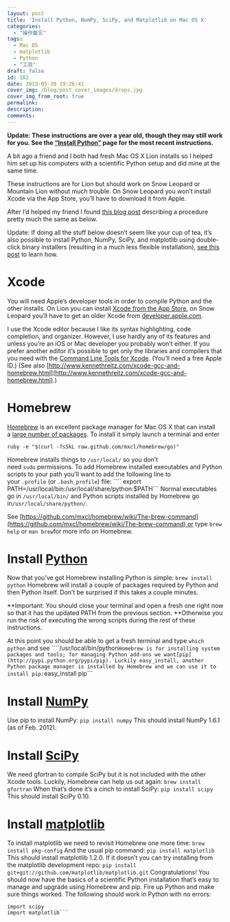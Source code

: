 ```yaml
---
layout: post
title: 'Install Python, NumPy, SciPy, and Matplotlib on Mac OS X'
categories:
  - "操作备忘"
tags:
  - Mac OS
  - matplotlib
  - Python
  - "工具"
draft: false
id: 182
date: 2013-05-30 19:26:41
cover_img: /blog/post_cover_images/drops.jpg
cover_img_from_root: true
permalink:
description:
comments:
---
```


**Update: These instructions are over a year old, though they may still work for you. See the [“Install Python”](http://penandpants.com/install-python/ "Install Python") page for the most recent instructions.**

A bit ago a friend and I both had fresh Mac OS X Lion installs so I helped him set up his computers with a scientific Python setup and did mine at the same time.

These instructions are for Lion but should work on Snow Leopard or Mountain Lion without much trouble. On Snow Leopard you won’t install Xcode via the App Store, you’ll have to download it from Apple.

After I’d helped my friend I found [this blog post](http://www.thisisthegreenroom.com/2011/installing-python-numpy-scipy-matplotlib-and-ipython-on-lion/) describing a procedure pretty much the same as below.

Update: If doing all the stuff below doesn’t seem like your cup of tea, it’s also possible to install Python, NumPy, SciPy, and matplotlib using double-click binary installers (resulting in a much less flexible installation), [see this post](http://penandpants.com/2012/03/01/install-python-2/) to learn how.

# Xcode

You will need Apple’s developer tools in order to compile Python and the other installs. On Lion you can install [Xcode from the App Store](https://developer.apple.com/xcode/), on Snow Leopard you’ll have to get an older Xcode from [developer.apple.com](http://developer.apple.com/downloads).

I use the Xcode editor because I like its syntax highlighting, code completion, and organizer. However, I use hardly any of its features and unless you’re an iOS or Mac developer you probably won’t either. If you prefer another editor it’s possible to get only the libraries and compilers that you need with the [Command Line Tools for Xcode](http://developer.apple.com/downloads). (You’ll need a free Apple ID.) (See also [http://www.kennethreitz.com/xcode-gcc-and-homebrew.html](http://www.kennethreitz.com/xcode-gcc-and-homebrew.html).)

# Homebrew

[Homebrew](http://mxcl.github.com/homebrew/) is an excellent package manager for Mac OS X that can install a [large number of packages](https://github.com/mxcl/homebrew/tree/master/Library/Formula). To install it simply launch a terminal and enter

    ruby -e "$(curl -fsSkL raw.github.com/mxcl/homebrew/go)"

Homebrew installs things to `/usr/local/` so you don’t need `sudo` permissions. To add Homebrew installed executables and Python scripts to your path you’ll want to add the following line to your `.profile` (or `.bash_profile`) file:
```` export PATH=/usr/local/bin:/usr/local/share/python:$PATH```
Normal executables go in `/usr/local/bin/` and Python scripts installed by Homebrew go in`/usr/local/share/python/`.

See [https://github.com/mxcl/homebrew/wiki/The-brew-command](https://github.com/mxcl/homebrew/wiki/The-brew-command) or type `brew help` or `man brew`for more info on Homebrew.

# Install [Python](http://www.python.org/)

Now that you’ve got Homebrew installing Python is simple:
```brew install python```
Homebrew will install a couple of packages required by Python and then Python itself. Don’t be surprised if this takes a couple minutes.

**Important: You should close your terminal and open a fresh one right now so that it has the updated PATH from the previous section. **Otherwise you run the risk of executing the wrong scripts during the rest of these instructions.

At this point you should be able to get a fresh terminal and type
```which python```
and see
````/usr/local/bin/python```
Homebrew is for installing system packages and tools; for managing Python add-ons we want[pip](http://pypi.python.org/pypi/pip). Luckily easy_install, another Python package manager is installed by Homebrew and we can use it to install pip:
```easy_install pip```

# Install [NumPy](http://www.scipy.org/)

Use pip to install NumPy:
```pip install numpy```
This should install NumPy 1.6.1 (as of Feb. 2012).

# Install [SciPy](http://www.scipy.org/)

We need gfortran to compile SciPy but it is not included with the other Xcode tools. Luckily, Homebrew can help us out again:
```brew install gfortran```
When that’s done it’s a cinch to install SciPy:
```pip install scipy```
This should install SciPy 0.10.

# Install [matplotlib](http://matplotlib.sourceforge.net/)

To install matplotlib we need to revisit Homebrew one more time:
```brew install pkg-config```
And the usual pip command:
```pip install matplotlib```
This should install matplotlib 1.2.0\. If it doesn’t you can try installing from the matplotlib development repo:
```pip install git+git://github.com/matplotlib/matplotlib.git```
Congratulations! You should now have the basics of a scientific Python installation that’s easy to manage and upgrade using Homebrew and pip. Fire up Python and make sure things worked. The following should work in Python with no errors:
```import numpy
import scipy
import matplotlib```
